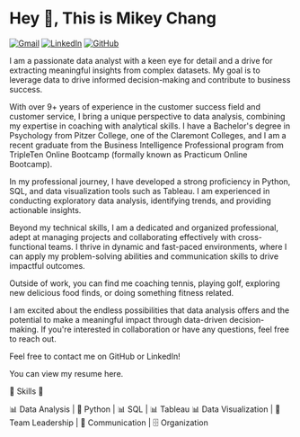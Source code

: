 # Hey 👋, This is Mikey Chang

[![Gmail](https://img.shields.io/badge/Gmail-mdowchang@gmail.com-red?style=for-the-badge&logo=gmail&logoColor=white)](mailto:mdowchang@gmail.com)
[![LinkedIn](https://img.shields.io/badge/LinkedIn-mdowchang-blue?style=for-the-badge&logo=linkedin&logoColor=white)](https://www.linkedin.com/in/mdowchang/)
[![GitHub](https://img.shields.io/badge/GitHub-mikeydchang-grey?style=for-the-badge&logo=github)](https://github.com/mikeydchang)

I am a passionate data analyst with a keen eye for detail and a drive for extracting meaningful insights from complex datasets. My goal is to leverage data to drive informed decision-making and contribute to business success.

With over 9+ years of experience in the customer success field and customer service, I bring a unique perspective to data analysis, combining my expertise in coaching with analytical skills. I have a Bachelor's degree in Psychology from Pitzer College, one of the Claremont Colleges, and I am a recent graduate from the Business Intelligence Professional program from TripleTen Online Bootcamp (formally known as Practicum Online Bootcamp).

In my professional journey, I have developed a strong proficiency in Python, SQL, and data visualization tools such as Tableau. I am experienced in conducting exploratory data analysis, identifying trends, and providing actionable insights.

Beyond my technical skills, I am a dedicated and organized professional, adept at managing projects and collaborating effectively with cross-functional teams. I thrive in dynamic and fast-paced environments, where I can apply my problem-solving abilities and communication skills to drive impactful outcomes.

Outside of work, you can find me coaching tennis, playing golf, exploring new delicious food finds, or doing something fitness related.

I am excited about the endless possibilities that data analysis offers and the potential to make a meaningful impact through data-driven decision-making. If you're interested in collaboration or have any questions, feel free to reach out.

Feel free to contact me on GitHub or LinkedIn!

You can view my resume here.

🔧 Skills 🔧

📊 Data Analysis | 🐍 Python | 📊 SQL | 📊 Tableau 📊 Data Visualization | 👥 Team Leadership | 💬 Communication | 🗄️ Organization
